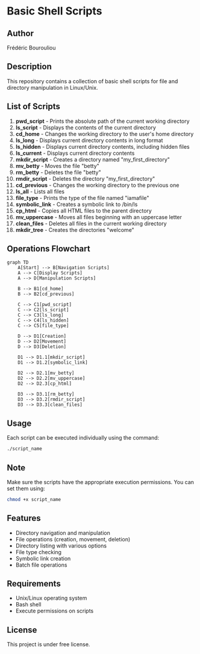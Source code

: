 # Basic Shell Scripts

## Author
Frédéric Bourouliou

## Description
This repository contains a collection of basic shell scripts for file and directory manipulation in Linux/Unix.

## List of Scripts

1. **pwd_script** - Prints the absolute path of the current working directory
2. **ls_script** - Displays the contents of the current directory
3. **cd_home** - Changes the working directory to the user's home directory
4. **ls_long** - Displays current directory contents in long format
5. **ls_hidden** - Displays current directory contents, including hidden files
6. **ls_current** - Displays current directory contents
7. **mkdir_script** - Creates a directory named "my_first_directory"
8. **mv_betty** - Moves the file "betty"
9. **rm_betty** - Deletes the file "betty"
10. **rmdir_script** - Deletes the directory "my_first_directory"
11. **cd_previous** - Changes the working directory to the previous one
12. **ls_all** - Lists all files
13. **file_type** - Prints the type of the file named "iamafile"
14. **symbolic_link** - Creates a symbolic link to /bin/ls
15. **cp_html** - Copies all HTML files to the parent directory
16. **mv_uppercase** - Moves all files beginning with an uppercase letter
17. **clean_files** - Deletes all files in the current working directory
18. **mkdir_tree** - Creates the directories "welcome"

## Operations Flowchart
```mermaid
graph TD
    A[Start] --> B[Navigation Scripts]
    A --> C[Display Scripts]
    A --> D[Manipulation Scripts]

    B --> B1[cd_home]
    B --> B2[cd_previous]
    
    C --> C1[pwd_script]
    C --> C2[ls_script]
    C --> C3[ls_long]
    C --> C4[ls_hidden]
    C --> C5[file_type]
    
    D --> D1[Creation]
    D --> D2[Movement]
    D --> D3[Deletion]
    
    D1 --> D1.1[mkdir_script]
    D1 --> D1.2[symbolic_link]
    
    D2 --> D2.1[mv_betty]
    D2 --> D2.2[mv_uppercase]
    D2 --> D2.3[cp_html]
    
    D3 --> D3.1[rm_betty]
    D3 --> D3.2[rmdir_script]
    D3 --> D3.3[clean_files]
```

## Usage
Each script can be executed individually using the command:
```bash
./script_name
```

## Note
Make sure the scripts have the appropriate execution permissions. You can set them using:
```bash
chmod +x script_name
```

## Features
- Directory navigation and manipulation
- File operations (creation, movement, deletion)
- Directory listing with various options
- File type checking
- Symbolic link creation
- Batch file operations

## Requirements
- Unix/Linux operating system
- Bash shell
- Execute permissions on scripts

## License
This project is under free license.
